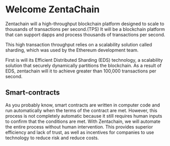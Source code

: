 # Welcome ZentaChain


Zentachain will a high-throughput blockchain platform designed to scale to thousands of transactions per second.(TPS)
It will be a blockchain platform that can support dapps and process thousands of transactions per second.


This high transaction throughput relies on a scalability solution called sharding,
which was used by the Ethereum development team.


First is will its Efficient Distributed Sharding (EDS) technology, a scalability solution that securely dynamically partitions
the blockchain. As a result of EDS, zentachain will it to achieve greater than 100,000 transactions per second.


## Smart-contracts
As you probably know, smart contracts are written in computer code and run automatically when the terms of the contract are met.
However, this process is not completely automatic because it still requires human inputs to confirm that the conditions are met.
With Zentachain, we will automate the entire process without human intervention. This provides superior efficiency and lack of trust,
as well as incentives for companies to use technology to reduce risk and reduce costs.
